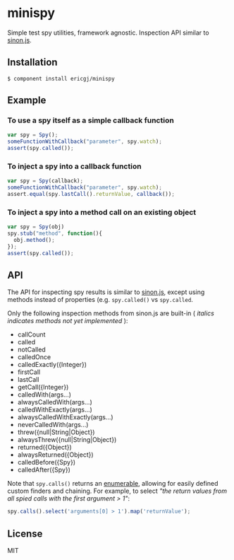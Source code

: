 
# minispy

  Simple test spy utilities, framework agnostic.
  Inspection API similar to [sinon.js][a].

## Installation

    $ component install ericgj/minispy

## Example

###  To use a spy itself as a simple callback function

  ```javascript
  var spy = Spy();
  someFunctionWithCallback("parameter", spy.watch);
  assert(spy.called());
  ```

###  To inject a spy into a callback function 

  ```javascript
  var spy = Spy(callback);
  someFunctionWithCallback("parameter", spy.watch);
  assert.equal(spy.lastCall().returnValue, callback());
  ```

###  To inject a spy into a method call on an existing object

  ```javascript
  var spy = Spy(obj)
  spy.stub("method", function(){
    obj.method();
  });
  assert(spy.called());
  ```

## API

  The API for inspecting spy results is similar to [sinon.js][a],
  except using methods instead of properties (e.g. `spy.called()` vs 
  `spy.called`.
 
  Only the following inspection methods from sinon.js are built-in
  ( _italics indicates methods not yet implemented_ ):

  - callCount
  - called
  - notCalled
  - calledOnce
  - calledExactly({Integer})
  - firstCall
  - lastCall
  - getCall({Integer})
  - calledWith(args...)
  - alwaysCalledWith(args...)
  - calledWithExactly(args...)
  - alwaysCalledWithExactly(args...)
  - neverCalledWith(args...)
  - threw({null|String|Object})
  - alwaysThrew({null|String|Object})
  - returned({Object})
  - alwaysReturned({Object})
  - calledBefore({Spy})
  - calledAfter({Spy})

  Note that `spy.calls()` returns an [enumerable][b], allowing for 
  easily defined custom finders and chaining. For example, to select 
  _"the return values from all spied calls with the first argument > 1"_:

  ```javascript
  spy.calls().select('arguments[0] > 1').map('returnValue');
  ```

## License

  MIT

[a]: http://sinonjs.org/docs/#spies
[b]: https://github.com/component/enumerable

